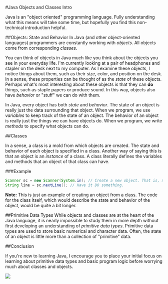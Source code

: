 #Java Objects and Classes Intro

Java is an "object oriented" programming language. Fully understanding what this means will take some time, but hopefully you find this non-technical introduction helpful.

##Objects: State and Behavior
In Java (and other object-oriented languages) programmers are constantly working with *objects.* All objects come from corresponding *classes*.

You can think of objects in Java much like you think about the objects you see in your everyday life. I'm currently looking at a pair of headphones and stapler on the desk next to my computer. As I examine these objects, I notice things about them, such as their size, color, and position on the desk. In a sense, these properties can be thought of as the *state* of these objects. Perhaps what's most interesting about these objects is that they can **do** things, such as staple papers or produce sound. In this way, objects also have *behavior* or "stuff" we can do with them.

In Java, every object has both *state* and *behavior*. The state of an object is really just the data surrounding that object. When we program, we use *variables* to keep track of the state of an object. The behavior of an object is really just the things we can have objects do. When we program, we write *methods* to specify what objects can do.

##Classes

In a sense, a class is a mold from which objects are created. The state and behavior of each object is specified in a class. Another way of saying this is that an object is an *instance* of a class. A class literally defines the variables and methods that an object of that class can have.

###Example
```java
Scanner sc = new Scanner(System.in); // Create a new object. That is, make an instance of the Scanner class
String line = sc.nextLine(); // Have it DO something.
```

**Note:** This is just an example of creating an object from a class. The code for the class itself, which would describe the state and behavior of the object, would be quite a bit longer.

##Primitive Data Types
While objects and classes are at the heart of the Java language, it is nearly impossible to study them in more depth without first developing an understanding of *primitive data types*. Primitive data types are used to store basic numerical and character data. Often, the state of an object is little more than a collection of "primitive" data.

##Conclusion

If you're new to learning Java, I encourage you to place your initial focus on learning about primitive data types and basic program logic before worrying much about classes and objects.


![](http://christensenacademy.org/img/signature.png)
